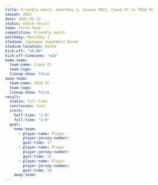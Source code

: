 ```yaml
---
title: Friendly match, matchday 1, season 2022, Ciook FC vs TESA FC
season: 2022
date: 2022-02-12
status: match-result
team: first-team
competition: Friendly match
matchday: Matchday 1
stadium: lapangan Sepakbola Darma
stadium-location: Darma
kick-off: "16:00"
kick-off-timezone: "wib"
home-team:
  team-name: Ciook FC
  team-logo: 
  lineup-show: false
away-team:
  team-name: TESA FC
  team-logo: 
  lineup-show: false
result:
  status: full-time
  conclusion: lose
  score:
    half-time: "1-0"
    full-time: "3-0"
  goal:
    home-team:
      - player-name: Player
        player-jersey-number: 
        goal-time: 17
      - player-name: Player
        player-jersey-number: 
        goal-time: 52
      - player-name: Player
        player-jersey-number: 
        goal-time: 58
    away-team:
---
```

